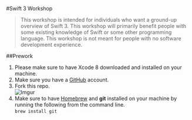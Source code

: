 #Swift 3 Workshop  
> This workshop is intended for individuals who want a ground-up overview of Swift 3. This workshop will primarily benefit people with some existing knowledge of Swift or some other programming language.  This workshop is not meant for people with no software development experience.  

##Prework  
1. Please make sure to have Xcode 8 downloaded and installed on your machine.  
2. Make sure you have a [GitHub](https://github.com) account.  
3. Fork this repo.  
![Imgur](http://i.imgur.com/BVfGkDd.png)
4. Make sure to have [Homebrew](http://brew.sh/) and **git** installed on your machine by running the following from the command line.  
`brew install git`  

